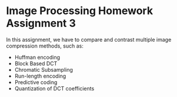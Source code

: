 # Image Processing Homework Assignment 3
In this assignment, we have to compare and contrast multiple 
image compression methods, such as:
- Huffman encoding
- Block Based DCT
- Chromatic Subsampling
- Run-length encoding
- Predictive coding
- Quantization of DCT coefficients

